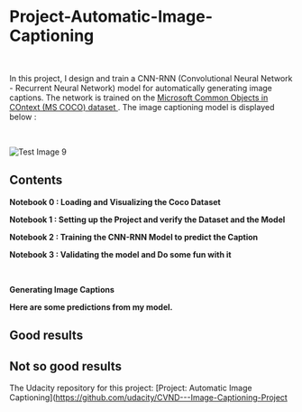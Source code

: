 # Project-Automatic-Image-Captioning

<br />

In this project, I design and train a CNN-RNN (Convolutional Neural Network - Recurrent Neural Network) model for automatically generating image captions. The network is trained on the [ Microsoft Common Objects in COntext (MS COCO) dataset ](http://cocodataset.org/#home). The image captioning model is displayed below :

<br />

![Test Image 9](https://github.com/george-kalitsios/Project-Automatic-Image-Captioning/blob/master/Images/encoder-decoder.png)

## Contents

**Notebook 0 : Loading and Visualizing the Coco Dataset**

**Notebook 1 : Setting up the Project and verify the Dataset and the Model**

**Notebook 2 : Training the CNN-RNN Model to predict the Caption**

**Notebook 3 : Validating the model and Do some fun with it**

<br />

**Generating Image Captions**

**Here are some predictions from my model.**

## Good results

## Not so good results

The Udacity repository for this project: [Project: Automatic Image Captioning](https://github.com/udacity/CVND---Image-Captioning-Project

